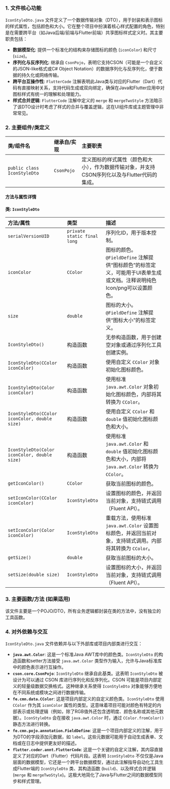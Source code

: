 ### 1. 文件核心功能

`IconStyleDto.java` 文件定义了一个数据传输对象（DTO），用于封装和表示图标的样式属性，包括颜色和大小。它在整个项目中扮演着核心样式配置的角色，特别是在需要跨平台（如Java后端/前端与Flutter前端）共享图标样式定义时。其主要职责包括：

*   **数据模型化**: 提供一个标准化的结构来存储图标的颜色 (`iconColor`) 和尺寸 (`size`)。
*   **序列化与反序列化**: 继承自 `CsonPojo`，表明它支持CSON（可能是一个自定义的JSON-like格式或C# Object Notation）的数据序列化与反序列化，便于数据的持久化或网络传输。
*   **跨平台互操作性**: `FlutterCode` 注解表明此Java类与对应的Flutter（Dart）代码有直接映射关系，支持代码生成或双向绑定，确保在Java和Flutter应用中对图标样式有统一的理解和处理能力。
*   **样式合并逻辑**: `FlutterCode` 注解中定义的 `merge` 和 `mergeTwoStyle` 方法暗示了该DTO设计时考虑了样式的合并与覆盖逻辑，这在UI组件库或主题管理中非常常见。

### 2. 主要组件/类定义

| 类/组件名 | 继承自/实现 | 主要职责 |
| :--- | :--- | :--- |
| `public class IconStyleDto` | `CsonPojo` | 定义图标的样式属性（颜色和大小），作为数据传输对象，并支持CSON序列化以及与Flutter代码的集成。 |

#### 方法与属性详情

**类: `IconStyleDto`**

| 方法/属性 | 类型 | 描述 |
| :--- | :--- | :--- |
| `serialVersionUID` | `private static final long` | 序列化ID，用于版本控制。 |
| `iconColor` | `CColor` | 图标的颜色。`@FieldDefine` 注解提供“图标颜色”的标签定义，可能用于UI表单生成或文档。注释说明纯色Icon/png可以设置颜色。 |
| `size` | `double` | 图标的大小。`@FieldDefine` 注解提供“图标大小”的标签定义。 |
| `IconStyleDto()` | 构造函数 | 无参构造函数，用于创建空对象或通过序列化工具创建实例。 |
| `IconStyleDto(CColor iconColor)` | 构造函数 | 使用自定义 `CColor` 对象初始化图标颜色。 |
| `IconStyleDto(Color iconColor)` | 构造函数 | 使用标准 `java.awt.Color` 对象初始化图标颜色，内部将其转换为 `CColor`。 |
| `IconStyleDto(CColor iconColor, double size)` | 构造函数 | 使用自定义 `CColor` 和 `double` 值初始化图标颜色和大小。 |
| `IconStyleDto(Color iconColor, double size)` | 构造函数 | 使用标准 `java.awt.Color` 和 `double` 值初始化图标颜色和大小，内部将 `java.awt.Color` 转换为 `CColor`。 |
| `getIconColor()` | `CColor` | 获取当前图标的颜色。 |
| `setIconColor(CColor iconColor)` | `IconStyleDto` | 设置图标的颜色，并返回当前对象，支持链式调用（Fluent API）。 |
| `setIconColor(Color iconColor)` | `IconStyleDto` | 重载方法，使用标准 `java.awt.Color` 设置图标颜色，并返回当前对象，支持链式调用。内部将其转换为 `CColor`。 |
| `getSize()` | `double` | 获取当前图标的大小。 |
| `setSize(double size)` | `IconStyleDto` | 设置图标的大小，并返回当前对象，支持链式调用（Fluent API）。 |

### 3. 主要函数/方法 (如果适用)

该文件主要是一个POJO/DTO，所有业务逻辑都封装在类的方法中，没有独立的工具函数。

### 4. 对外依赖与交互

`IconStyleDto.java` 文件依赖并与以下外部库或项目内部类进行交互：

*   **`java.awt.Color`**: 这是一个标准Java AWT库中的颜色类。`IconStyleDto` 的构造函数和setter方法接受 `java.awt.Color` 类型作为输入，允许与Java标准库中的颜色表示进行互操作。
*   **`cson.core.CsonPojo`**: `IconStyleDto` 继承自此基类。这表明 `IconStyleDto` 被设计为可以通过 CSON 库进行序列化和反序列化。CSON 可能是项目内部定义的轻量级数据交换格式。这种继承关系使得 `IconStyleDto` 对象能够方便地在不同系统或模块之间进行数据传输。
*   **`fe.cmn.data.CColor`**: 这是项目内部定义的自定义颜色类。`IconStyleDto` 使用 `CColor` 作为其 `iconColor` 属性的类型。这意味着项目可能对颜色有特定的内部表示或处理逻辑（例如，除了RGB值外还包含透明度、颜色名称或其他元数据）。`IconStyleDto` 会在接收 `java.awt.Color` 时，通过 `CColor.fromColor()` 静态方法进行转换。
*   **`fe.cmn.pojo.annotation.FieldDefine`**: 这是一个项目内部定义的注解，用于为DTO的字段添加元数据，如 `label`。这些元数据可能用于自动生成表单、文档或在日志中提供更友好的描述。
*   **`flutter.coder.annt.FlutterCode`**: 这是一个关键的自定义注解，其内容直接定义了对应的Dart（Flutter）代码片段。这表明 `IconStyleDto` 不仅仅是Java层面的数据模型，它还是一个跨平台数据模型，通过此注解指导自动化工具生成Flutter端的 `IconStyleDto` 类、其构造函数 (`build`)、以及样式合并逻辑 (`merge` 和 `mergeTwoStyle`)。这极大地简化了Java与Flutter之间的数据模型同步和样式管理。


